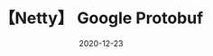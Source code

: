 ---
title: 【Netty】 Google Protobuf
date: 2020-12-23
sidebar: auto
categories:
 - 中间件
tags:
- netty
prev: ./component
next: false
---